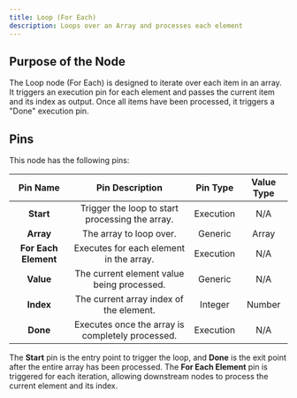 ```yaml
---
title: Loop (For Each)
description: Loops over an Array and processes each element
---
```


## Purpose of the Node
The Loop node (For Each) is designed to iterate over each item in an array. It triggers an execution pin for each element and passes the current item and its index as output. Once all items have been processed, it triggers a "Done" execution pin.

## Pins
This node has the following pins:

| Pin Name | Pin Description | Pin Type | Value Type |
|:----------:|:-------------:|:------:|:------:|
| **Start** | Trigger the loop to start processing the array. | Execution | N/A |
| **Array** | The array to loop over. | Generic | Array |
| **For Each Element** | Executes for each element in the array. | Execution | N/A |
| **Value** | The current element value being processed. | Generic | N/A |
| **Index** | The current array index of the element. | Integer | Number |
| **Done** | Executes once the array is completely processed. | Execution | N/A |

The **Start** pin is the entry point to trigger the loop, and **Done** is the exit point after the entire array has been processed. The **For Each Element** pin is triggered for each iteration, allowing downstream nodes to process the current element and its index.